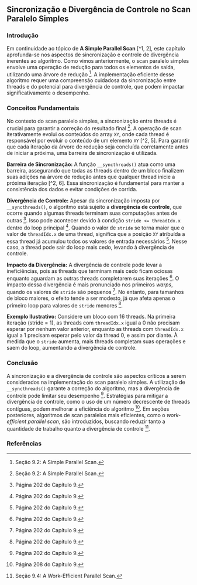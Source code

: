 ## Sincronização e Divergência de Controle no Scan Paralelo Simples

### Introdução
Em continuidade ao tópico de **A Simple Parallel Scan** [^1, 2], este capítulo aprofunda-se nos aspectos de sincronização e controle de divergência inerentes ao algoritmo. Como vimos anteriormente, o scan paralelo simples envolve uma operação de redução para todos os elementos de saída, utilizando uma árvore de redução [^2]. A implementação eficiente desse algoritmo requer uma compreensão cuidadosa da sincronização entre threads e do potencial para divergência de controle, que podem impactar significativamente o desempenho.

### Conceitos Fundamentais
No contexto do scan paralelo simples, a sincronização entre threads é crucial para garantir a correção do resultado final [^2]. A operação de scan iterativamente evolui os conteúdos do array `XY`, onde cada thread é responsável por evoluir o conteúdo de um elemento `XY` [^2, 5]. Para garantir que cada iteração da árvore de redução seja concluída corretamente antes de iniciar a próxima, uma barreira de sincronização é utilizada.

**Barreira de Sincronização:**
A função `__syncthreads()` atua como uma barreira, assegurando que todas as threads dentro de um bloco finalizem suas adições na árvore de redução antes que qualquer thread inicie a próxima iteração [^2, 6]. Essa sincronização é fundamental para manter a consistência dos dados e evitar condições de corrida.

**Divergência de Controle:**
Apesar da sincronização imposta por `__syncthreads()`, o algoritmo está sujeito a **divergência de controle**, que ocorre quando algumas threads terminam suas computações antes de outras [^6]. Isso pode acontecer devido à condição `stride <= threadIdx.x` dentro do loop principal [^6]. Quando o valor de `stride` se torna maior que o valor de `threadIdx.x` de uma thread, significa que a posição `XY` atribuída a essa thread já acumulou todos os valores de entrada necessários [^6]. Nesse caso, a thread pode sair do loop mais cedo, levando à divergência de controle.

**Impacto da Divergência:**
A divergência de controle pode levar a ineficiências, pois as threads que terminam mais cedo ficam ociosas enquanto aguardam as outras threads completarem suas iterações [^6]. O impacto dessa divergência é mais pronunciado nos primeiros *warps*, quando os valores de `stride` são pequenos [^6]. No entanto, para tamanhos de bloco maiores, o efeito tende a ser modesto, já que afeta apenas o primeiro loop para valores de `stride` menores [^6].

**Exemplo Ilustrativo:**
Considere um bloco com 16 threads. Na primeira iteração (stride = 1), as threads com `threadIdx.x` igual a 0 não precisam esperar por nenhum valor anterior, enquanto as threads com `threadIdx.x` igual a 1 precisam esperar pelo valor da thread 0, e assim por diante. À medida que o `stride` aumenta, mais threads completam suas operações e saem do loop, aumentando a divergência de controle.

### Conclusão
A sincronização e a divergência de controle são aspectos críticos a serem considerados na implementação do scan paralelo simples. A utilização de `__syncthreads()` garante a correção do algoritmo, mas a divergência de controle pode limitar seu desempenho [^6]. Estratégias para mitigar a divergência de controle, como o uso de um número decrescente de threads contíguas, podem melhorar a eficiência do algoritmo [^8]. Em seções posteriores, algoritmos de scan paralelos mais eficientes, como o *work-efficient parallel scan*, são introduzidos, buscando reduzir tanto a quantidade de trabalho quanto a divergência de controle [^9].

### Referências
[^1]: Capítulo 9: Parallel Patterns: Prefix Sum - An Introduction to Work Efficiency in Parallel Algorithms.
[^2]: Seção 9.2: A Simple Parallel Scan.
[^3]: Figura 9.1: A simple but work-inefficient parallel inclusive scan.
[^4]: Figura 9.2: A kernel for the inclusive scan algorithm in Figure 9.1.
[^5]: Página 201 do Capítulo 9.
[^6]: Página 202 do Capítulo 9.
[^7]: Figura 6.2 (Referência cruzada para o capítulo 6, não presente neste contexto).
[^8]: Página 208 do Capítulo 9.
[^9]: Seção 9.4: A Work-Efficient Parallel Scan.

<!-- END -->